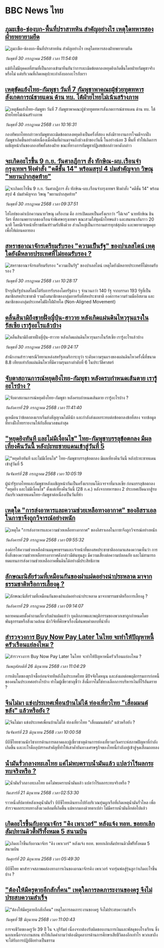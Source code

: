 # BBC News ไทย## [ภูมะเขือ-ช่องบก-พื้นที่ปราสาทหิน สำคัญอย่างไร เหตุใดทหารสองฝ่ายพยายามยึด](https://www.bbc.com/thai/articles/c3r4xzq39qzo?at_medium=RSS&at_campaign=rss?at_campaign=githubrss)![ภูมะเขือ-ช่องบก-พื้นที่ปราสาทหิน สำคัญอย่างไร เหตุใดทหารสองฝ่ายพยายามยึด](https://ichef.bbci.co.uk/ace/ws/240/cpsprodpb/2bfd/live/cf1975b0-6d32-11f0-8dbd-f3d32ebd3327.jpg)_วันพุธที่ 30 กรกฎาคม 2568 เวลา 11:54:08_แม้ยังไม่มีบุคคลที่สามที่เป็นกลางเข้ามายืนยันว่าการละเมิดข้อตกลงหยุดยิงเกิดขึ้นโดยฝ่ายกัมพูชาจริงหรือไม่ แต่บริเวณที่เกิดเหตุปะทะกำลังบอกอะไรกับเรา## [เหตุขัดแย้งไทย-กัมพูชา วันที่ 7 กัมพูชาพาคณะผู้ช่วยทูตทหารสังเกตการณ์ชายแดน ด้าน ทบ. โต้ฝ่ายไทยไม่เน้นสร้างภาพ](https://www.bbc.com/thai/articles/clyj20zp244o?at_medium=RSS&at_campaign=rss?at_campaign=githubrss)![เหตุขัดแย้งไทย-กัมพูชา วันที่ 7 กัมพูชาพาคณะผู้ช่วยทูตทหารสังเกตการณ์ชายแดน ด้าน ทบ. โต้ฝ่ายไทยไม่เน้นสร้างภาพ](https://ichef.bbci.co.uk/ace/ws/240/cpsprodpb/51a5/live/49502370-6d2d-11f0-af20-030418be2ca5.jpg)_วันพุธที่ 30 กรกฎาคม 2568 เวลา 10:16:31_กองทัพบกไทยกล่าวหากัมพูชาละเมิดข้อตกลงหยุดยิงเป็นครั้งที่สอง หลังมีรายงานการโจมตีจากฝั่งกัมพูชาเกิดขึ้นอย่างต่อเนื่องเมื่อคืนที่ผ่านมาจนถึงช่วงเช้าของวันนี้ ในอย่างน้อย 3 พื้นที่ ทำให้เกิดการเผชิญหน้ากันของกองทัพทั้งสองฝ่าย ขณะที่ทางการกัมพูชาปฏิเสธข้อกล่าวหาดังกล่าว## [จะเกิดอะไรขึ้น 9 ก.ย. วันศาลฎีกาฯ สั่ง ทักษิณ-ผบ.เรือนจำกรุงเทพฯ ฟังคำสั่ง "คดีชั้น 14" พร้อมสรุป 4 ปมสำคัญจาก วิษณุ "พยานปากสุดท้าย"](https://www.bbc.com/thai/articles/c62w5el3q1lo?at_medium=RSS&at_campaign=rss?at_campaign=githubrss)![จะเกิดอะไรขึ้น 9 ก.ย. วันศาลฎีกาฯ สั่ง ทักษิณ-ผบ.เรือนจำกรุงเทพฯ ฟังคำสั่ง "คดีชั้น 14" พร้อมสรุป 4 ปมสำคัญจาก วิษณุ "พยานปากสุดท้าย"](https://ichef.bbci.co.uk/ace/ws/240/cpsprodpb/967c/live/0b039930-6d28-11f0-8bda-310deb9e6bbf.jpg)_วันพุธที่ 30 กรกฎาคม 2568 เวลา 09:37:51_ไฮไลท์ของคำเบิกความนายวิษณุ เครืองาม คือ การเปิดเผยเป็นครั้งแรกว่า “ได้เจอ” นายทักษิณ ชินวัตร ที่สถานพยาบาลของเรือนจำพิเศษกรุงเทพฯ ขณะสวมใส่ชุดนักโทษแล้ว และสนทนากันราว 20 นาที โดยมีเจ้าหน้าที่ราชทัณฑ์ร่วมรับฟังด้วย ส่วนใหญ่เป็นการถามสารทุกข์สุกดิบ และพยายามพูดคุยเพื่อให้ผ่อนคลายลง## [สหราชอาณาจักรเตรียมรับรอง "ความเป็นรัฐ" ของปาเลสไตน์ เหตุใดยังมีหลายประเทศที่ไม่ยอมรับรอง ? ](https://www.bbc.com/thai/articles/ckgjd34evpwo?at_medium=RSS&at_campaign=rss?at_campaign=githubrss)![สหราชอาณาจักรเตรียมรับรอง "ความเป็นรัฐ" ของปาเลสไตน์ เหตุใดยังมีหลายประเทศที่ไม่ยอมรับรอง ? ](https://ichef.bbci.co.uk/ace/ws/240/cpsprodpb/dcfd/live/629128f0-fe3b-11ee-a9f7-4d961743aa47.jpg)_วันพุธที่ 30 กรกฎาคม 2568 เวลา 10:28:17_ปัจจุบันรัฐปาเลสไตน์ได้รับการรับรองโดยรัฐต่าง ๆ จำนวนกว่า 140 รัฐ จากบรรดา 193 รัฐที่เป็นสมาชิกสหประชาชาติ รวมถึงสมาชิกของกลุ่มอาหรับที่สหประชาชาติ องค์การความร่วมมืออิสลาม และสมาชิกของกลุ่มประเทศไม่ฝักใฝ่ฝ่ายใด (Non-Aligned Movement)## [คลื่นสึนามิถึงชายฝั่งญี่ปุ่น-ฮาวาย หลังเกิดแผ่นดินไหวรุนแรงในรัสเซีย เรารู้อะไรแล้วบ้าง ](https://www.bbc.com/thai/articles/c1leg896p02o?at_medium=RSS&at_campaign=rss?at_campaign=githubrss)![คลื่นสึนามิถึงชายฝั่งญี่ปุ่น-ฮาวาย หลังเกิดแผ่นดินไหวรุนแรงในรัสเซีย เรารู้อะไรแล้วบ้าง ](https://ichef.bbci.co.uk/ace/ws/240/cpsprodpb/2233/live/891c7c40-6cf8-11f0-af20-030418be2ca5.jpg)_วันพุธที่ 30 กรกฎาคม 2568 เวลา 09:24:17_สำนักงานสำรวจธรณีวิทยาแหล่งสหรัฐอเมริการะบุว่า ระดับความรุนแรงของแผ่นดินไหวครั้งนี้ที่ขนาด 8.8 เทียบเท่ากับแผ่นดินไหวที่มีความรุนแรงลำดับที่ 6 ในประวัติศาสตร์## [จับตาสถานการณ์หยุดยิงไทย-กัมพูชา หลังครบกำหนดเส้นตาย เรารู้อะไรบ้าง ?](https://www.bbc.com/thai/articles/cvgvdygrvvko?at_medium=RSS&at_campaign=rss?at_campaign=githubrss)![จับตาสถานการณ์หยุดยิงไทย-กัมพูชา หลังครบกำหนดเส้นตาย เรารู้อะไรบ้าง ?](https://ichef.bbci.co.uk/ace/ws/240/cpsprodpb/7394/live/59f8cbc0-6c31-11f0-89ea-4d6f9851f623.jpg)_วันอังคารที่ 29 กรกฎาคม 2568 เวลา 11:41:40_ดูเหมือนว่าข้อตกลงแรกเริ่มส่งสัญญาณไม่ดีนัก และกำลังส่งผลกระทบต่อข้อตกลงข้อที่สอง จากข้อมูลที่ทางฝั่งไทยรายงานให้กับสื่อมวลชนล่าสุด## ["หยุดยิงทันที และไม่มีเงื่อนไข" ไทย-กัมพูชาบรรลุข้อตกลง มีผลเที่ยงคืนวันนี้ หลังปะทะชายแดนเข้าสู่วันที่ 5](https://www.bbc.com/thai/articles/c79ln31vx1lo?at_medium=RSS&at_campaign=rss?at_campaign=githubrss)!["หยุดยิงทันที และไม่มีเงื่อนไข" ไทย-กัมพูชาบรรลุข้อตกลง มีผลเที่ยงคืนวันนี้ หลังปะทะชายแดนเข้าสู่วันที่ 5](https://ichef.bbci.co.uk/ace/ws/240/cpsprodpb/063b/live/3ec395b0-6ba0-11f0-82c0-83e5ee86ba74.jpg)_วันจันทร์ที่ 28 กรกฎาคม 2568 เวลา 10:05:19_ผู้นำรัฐบาลไทยและกัมพูชาหลังเผชิญหน้ากันเป็นครั้งแรกบนโต๊ะเจรจาที่มาเลเซีย ก่อนบรรลุข้อตกลง "หยุดยิง และไม่มีเงื่อนไข" ตั้งแต่เที่ยงคืนวันนี้ (28 ก.ค.) หลังจากทหารของ 2 ประเทศเปิดฉากสู้รบกันบริเวณชายแดนไทย-กัมพูชาต่อเนื่องเป็นวันที่ห้า## [เหตุใด "การส่งอาหารและความช่วยเหลือทางอากาศ" ของอิสราเอลในกาซาจึงถูกวิจารณ์อย่างหนัก](https://www.bbc.com/thai/articles/c987yx00lgno?at_medium=RSS&at_campaign=rss?at_campaign=githubrss)![เหตุใด "การส่งอาหารและความช่วยเหลือทางอากาศ" ของอิสราเอลในกาซาจึงถูกวิจารณ์อย่างหนัก](https://ichef.bbci.co.uk/ace/ws/240/cpsprodpb/0fe6/live/cb3cfbc0-6ba6-11f0-bc0c-71db90165f13.png)_วันอังคารที่ 29 กรกฎาคม 2568 เวลา 09:55:32_องค์กรให้ความช่วยเหลือด้านมนุษยธรรมและเจ้าหน้าที่ของสหประชาชาติออกมาแสดงความเห็นว่า การทิ้งสิ่งของความช่วยเหลือทางอากาศดังกล่าวมีต้นทุนสูง มีความเสี่ยงต่อความปลอดภัย และไม่สามารถทดแทนการส่งความช่วยเหลือภาคพื้นดินได้อย่างมีประสิทธิภาพ## [ลักษณะนิสัยร่วมที่เหมือนกันของฝาแฝดอย่างน่าประหลาด มาจากธรรมชาติหรือการเลี้ยงดู ? ](https://www.bbc.com/thai/articles/c754ngz7331o?at_medium=RSS&at_campaign=rss?at_campaign=githubrss)![ลักษณะนิสัยร่วมที่เหมือนกันของฝาแฝดอย่างน่าประหลาด มาจากธรรมชาติหรือการเลี้ยงดู ? ](https://ichef.bbci.co.uk/ace/ws/240/cpsprodpb/28a5/live/7640b5c0-66ed-11f0-a08d-214bf7cc019d.jpg)_วันอังคารที่ 29 กรกฎาคม 2568 เวลา 09:14:07_หลายคนเคยตั้งคำถามเกี่ยวกับฝาแฝดแท้ว่า บุคลิกภาพและพฤติกรรมของพวกเขาถูกกำหนดโดยพันธุกรรมหรือสิ่งแวดล้อม นักวิจัยที่ศึกษาเรื่องนี้ค้นพบคำตอบที่น่าทึ่ง## [สำรวจวงการ Buy Now Pay Later ในไทย จะทำให้ปัญหาหนี้ครัวเรือนแย่ลงไหม ?](https://www.bbc.com/thai/articles/c80pymvnk31o?at_medium=RSS&at_campaign=rss?at_campaign=githubrss)![สำรวจวงการ Buy Now Pay Later ในไทย จะทำให้ปัญหาหนี้ครัวเรือนแย่ลงไหม ?](https://ichef.bbci.co.uk/ace/ws/240/cpsprodpb/2b99/live/35fb4060-525d-11f0-8485-7bd50fa63665.jpg)_วันพฤหัสบดีที่ 26 มิถุนายน 2568 เวลา 11:04:29_การเติบโตของธุรกิจซื้อก่อนจ่ายทีหลังในประเทศไทย มีปัจจัยใดหนุน และส่งผลต่อพฤติกรรมการก่อหนี้ของคนในประเทศอย่างไรบ้าง ทำไมผู้เชี่ยวชาญชี้ว่า สิ่งนี้อาจไม่ใช่ทางเลือกการบริหารเงินที่ไร้อันตราย ?## [จีนไม่มา แข่งประเทศเพื่อนบ้านไม่ได้ ท่องเที่ยวไทย "เสื่อมมนต์ขลัง" แล้วหรือยัง ?](https://www.bbc.com/thai/articles/c1wpqp4jy3xo?at_medium=RSS&at_campaign=rss?at_campaign=githubrss)![จีนไม่มา แข่งประเทศเพื่อนบ้านไม่ได้ ท่องเที่ยวไทย "เสื่อมมนต์ขลัง" แล้วหรือยัง ?](https://ichef.bbci.co.uk/ace/ws/240/cpsprodpb/ae1f/live/06639d20-4f8d-11f0-86d5-3b52b53af158.jpg)_วันจันทร์ที่ 23 มิถุนายน 2568 เวลา 10:00:58_บีบีซีไทยชวนนักวิชาการด้านการตลาดและผู้เชี่ยวชาญด้านการท่องเที่ยวมาวิเคราะห์สภาพปัญหาที่กำลังเกิดขึ้น และอะไรคืออุปสรรคสำคัญที่ทำให้เสาค้ำยันทางเศรษฐกิจของไทยนี้กำลังอยู่เข้าสู่จุดเสื่อมถอยลง## [น้ำมันรั่วกลางทะเลไทย แค่ไม่พบคราบน้ำมันแล้ว แปลว่าไร้ผลกระทบจริงหรือ ?](https://www.bbc.com/thai/articles/cgq782v15k8o?at_medium=RSS&at_campaign=rss?at_campaign=githubrss)![น้ำมันรั่วกลางทะเลไทย แค่ไม่พบคราบน้ำมันแล้ว แปลว่าไร้ผลกระทบจริงหรือ ?](https://ichef.bbci.co.uk/ace/ws/240/cpsprodpb/574d/live/f090a920-4c12-11f0-86d5-3b52b53af158.jpg)_วันเสาร์ที่ 21 มิถุนายน 2568 เวลา 02:53:30_ราวหนึ่งสัปดาห์หลังเหตุน้ำมันรั่ว บีบีซีไทยเดินทางไปยังบริเวณทุ่นผูกเรือที่เกิดเหตุน้ำมันรั่วไหล เพื่อสำรวจผลกระทบทางสิ่งแวดล้อมที่เกิดขึ้น แม้หากมองด้วยตาเปล่า ไม่มีคราบน้ำมันอีกต่อไปแล้ว## [เกิดอะไรขึ้นกับอาณาจักร "คิง เพาเวอร์" หลังแจ้ง ทอท. ขอยกเลิกสัมปทานดิวตี้ฟรีทั้งหมด 5 สนามบิน](https://www.bbc.com/thai/articles/crk6d8l5py5o?at_medium=RSS&at_campaign=rss?at_campaign=githubrss)![เกิดอะไรขึ้นกับอาณาจักร "คิง เพาเวอร์" หลังแจ้ง ทอท. ขอยกเลิกสัมปทานดิวตี้ฟรีทั้งหมด 5 สนามบิน](https://ichef.bbci.co.uk/ace/ws/240/cpsprodpb/f74c/live/5e5dbcc0-4d96-11f0-9aef-bb27ccc1a3f8.jpg)_วันศุกร์ที่ 20 มิถุนายน 2568 เวลา 05:49:30_บีบีซีไทย พาสำรวจสภาพคล่องทางการเงินของอาณาจักรคิง เพาเวอร์ จากรุ่นพ่อสู่รุ่นลูกว่าเกิดอะไรขึ้นบ้าง ?## ["ต้องให้มีครูตายอีกสักกี่คน" เหตุใดการลดภาระงานของครู จึงไม่ประสบความสำเร็จ](https://www.bbc.com/thai/articles/c07dnn5lemyo?at_medium=RSS&at_campaign=rss?at_campaign=githubrss)!["ต้องให้มีครูตายอีกสักกี่คน" เหตุใดการลดภาระงานของครู จึงไม่ประสบความสำเร็จ](https://ichef.bbci.co.uk/ace/ws/240/cpsprodpb/ce69/live/2f0f99c0-4c33-11f0-86d5-3b52b53af158.jpg)_วันพุธที่ 18 มิถุนายน 2568 เวลา 11:00:43_การจบชีวิตของครูวัย 39 ปี ใน จ.บุรีรัมย์ เนื่องจากต้องรับผิดชอบงานการเงินและพัสดุของโรงเรียน ซึ่งนอกเหนือจากงานสอน ทำให้เกิดคำถามว่าต้องมีบุคลากรด้านการศึกษาเสียชีวิตลงอีกเท่าไร พวกเขาถึงจะได้รับการปฏิบัติอย่างเป็นธรรม